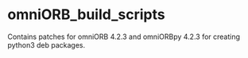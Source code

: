 # omniORB_build_scripts
Contains patches for omniORB 4.2.3 and omniORBpy 4.2.3 for creating python3 deb packages.
